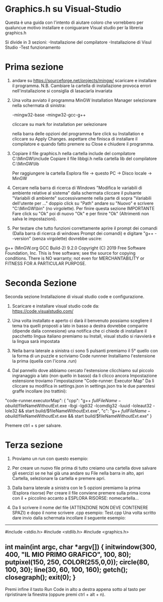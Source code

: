 # Graphics.h su Visual-Studio
Questa è una guida con l'intento di aiutare coloro che vorrebbero per qualuncue motivo installare e coniguarare Visual studio per la libreria graphics.h

Si divide in 3 sezioni:
-Installazione del compilatore
-Installazione di Visul Studio
-Test funzionamento

# Prima sezione
1. andare su https://sourceforge.net/projects/mingw/
   scaricare e installare il programma.
   N.B. Cambiare la cartella di installazione provoca errori nell'installazione si consiglia di lasaciarla invariata


2. Una volta avviato il programma MinGW Installation Manager selezionare nella schermata di sinistra:

   -mingw32-base
   -mingw32-gcc-g++

    cliccare su mark for installation per selezionare
 
   nella barra delle opzioni del programma fare click su Installation e cliccare su Apply Changes.
   aspettare che finisca di installare il compilatore e quando fatto premere su Close e chiudere il programma.


3. Copiare il file graphics.h nella cartella include del compilatore C:\MinGW\include 
   Copiare il file libbgi.h nella cartella lib del compilatore C:\MinGW\lib

   Per raggiungere la cartella Esplora file -> questo PC -> Disco locale -> MinGW


4. Cercare nella barra di ricerca di Windows "Modifica le variabili di ambiente relative al sistema"
   dalla schermata cliccare il pulsante "Variabili di ambiente" successivamente nella parte di sopra
   "Variabili dell'utente per ..." doppio click su "Path" andare su "Nuovo" e scrivere "C:\MinGW\bin" (no virgolette).
   Per finire questa sezione IMPORTANTE Fare click su "Ok" poi di nuovo "Ok" e per finire "Ok" (Altrimenti non salva le impostazioni).


5. Per testare che tutto funzioni correttamente
   aprire il prompt dei comandi (Dalla barra di ricerca di windows Prompt dei comandi)
   e digitare "g++ --version" (senza virgolette)
   dovrebbe uscire:

g++ (MinGW.org GCC Build-2) 9.2.0
Copyright (C) 2019 Free Software Foundation, Inc.
This is free software; see the source for copying conditions.  There is NO
warranty; not even for MERCHANTABILITY or FITNESS FOR A PARTICULAR PURPOSE.


# Seconda Sezione

Seconda sezione Installazione di visual studio code e configurazione.

1. Scaricare e installare visual studio code da: https://code.visualstudio.com/


2. Una volta installato e aperto ci darà il benvenuto possiamo scegliere il tema tra quelli proposti a lato
   in basso a destra dovrebbe comparire (dipende dalla connesione) una notifica che ci chiede di installare il pacchetto lingua italiano
   premiamo su Install, visual studio si riavvierà e la lingua sarà impostata


3. Nella barra laterale a sinistra ci sono 5 pulsanti premiamo il 5° quello con la forma di un puzzle e scriviamo Code runnner
   Installiamo l'estensione la prima (quella con l'icona .run)


4. Dal pannello dove abbiamo cercato l'estensione clicchiamo sul piccolo ingranaggio a lato (non quello in basso) da lì clicco ancora Impostazione estensione
   troviamo l'impostazione "Code-runner: Executor Map"
   Da lì cliccare su modifica in settings.json
  in settings.json tra le due parentesi graffe incollare (no trattini):

"code-runner.executorMap": {
        "cpp": "g++ $fullFileName -o build/$fileNameWithoutExt.exe -lbgi -lgdi32 -lcomdlg32 -luuid -loleaut32 -lole32 && start build/$fileNameWithoutExt.exe",
        "c": "g++ $fullFileName -o build/$fileNameWithoutExt.exe && start build/$fileNameWithoutExt.exe"
    }

  Premere ctrl + s per salvare.




# Terza sezione

1. Proviamo un run con questo esempio:

2. Per creare un nuovo file prima di tutto creiamo una cartella dove salvare gli esercizi
   se ne hai già una andare su File nella barra in alto, apri Cartella, selezionare la cartella e premere apri.

3. Dalla barra laterale a sinistra con le 5 opzioni premiamo la prima (Esplora risorse)
   Per creare il file conviene premere sulla prima icona con il + piccolino accanto a ESPLORA RISORSE: nomecartella...

4. Da lì scrivere il nome del file (ATTENZIONE NON DEVE CONTENERE SPAZI) e dopo il nome scrivere .cpp
   esempio:
   Test.cpp
   Una volta scritto dare invio dalla schermata incollare il seguente esempio:
--------------------------------------------------------------------------------------------------------------------------------------------------------------
#include <stdio.h>
#include <stdlib.h>
#include <graphics.h>

int main(int argc, char *argv[])
{
    initwindow(300, 400, "IL MIO PRIMO GRAFICO", 100, 80);
    putpixel(150, 250, COLOR(255,0,0));
    circle(80, 100, 30);
    line(30, 60, 100, 160);
    getch();
    closegraph();
    exit(0);
}
--------------------------------------------------------------------------------------------------------------------------------------------------------------

Premi infine il tasto Run Code in alto a destra appena sotto al tasto per ripristinare la finestra (oppure premi ctrl + alt + n).
